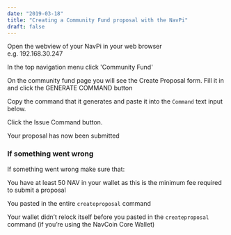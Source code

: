 ```yaml
---
date: "2019-03-18"
title: "Creating a Community Fund proposal with the NavPi"
draft: false
---
```



Open the webview of your NavPi in your web browser  
e.g. 192.168.30.247

In the top navigation menu click 'Community Fund'

On the community fund page you will see the Create Proposal form. Fill it in and click the GENERATE COMMAND button

Copy the command that it generates and paste it into the `Command` text input below.

Click the Issue Command button.

Your proposal has now been submitted


### If something went wrong

If something went wrong make sure that:  

You have at least 50 NAV in your wallet as this is the minimum fee required to submit a proposal

You pasted in the entire `createproposal` command

Your wallet didn’t relock itself before you pasted in the `createproposal` command (if you’re using the NavCoin Core Wallet)

